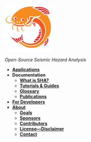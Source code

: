 [![OpenSHA](resources/opensha_logo_small.png)](Home)

*Open-Source Seismic Hazard Analysis*

* **[Applications](Applications)**
* **Documentation**
  * **[What is SHA?](Overview)**
  * **[Tutorials & Guides](Tutorials)**
  * **[Glossary](Glossary)**
  * **[Publications](Publications)**
* **[For Developers](Developers)**
* **[About](Home)**
  * **[Goals](Goals)**
  * **[Sponsors](Sponsors)**
  * **[Contributors](Contributors)**
  * **[License&mdash;Disclaimer](License)**
  * **[Contact](Home#contact-us)**
